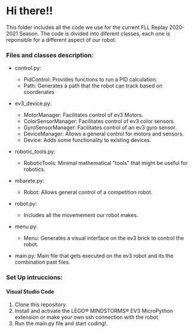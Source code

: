 # Hi there!!


This folder includes all the code we use for the current FLL Replay 2020-2021 Season.
The code is divided into diferent classes, each one is reponsible for a different aspect of our robot.

### Files and classes description:
- control.py:
  - PidControl: Provides functions to run a PID calculation.
  - Path: Generates a path that the robot can track based on coordenates
  
- ev3_device.py:
  - MotorManager: Facilitates control of ev3 Motors.
  - ColorSensorManager: Facilitates control of ev3 color sensors.
  - GyroSensorManager: Facilitates control of an ev3 gyro sensor.
  - DeviceManager: Allows a general control for motors and sensors.
  - Device: Adds some functionality to existing devices.
 
- robotic_tools.py:
  - RoboticTools: Minimal mathematical "tools" that might be useful for robotics.
 
- mbarete.py:
  - Robot: Allows general control of a competition robot.

- robot.py:
  - Includes all the movemement our robot makes.

- menu.py:
  - Menu: Generates a visual interface on the ev3 brick to control the robot.
  
- main.py: Main file that gets executed on the ev3 robot and its the combination past files.


### Set Up intruccions:
#### Visual Studio Code
1. Clone this repository.
2. Install and activate the LEGO® MINDSTORMS® EV3 MicroPython extension or make your own ssh connection with the robot.
3. Run the main.py file and start coding!.
